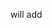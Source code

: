 <!-- <h1 align="center">Welcome to boilerplate-lib-vite-react 👋</h1>
<p>
  <img alt="Version" src="https://img.shields.io/badge/version-0.0.0-blue.svg?cacheSeconds=2592000" />
  <a href="https://github.com/panhavsilva/boilerplate-lib-vite-react#readme" target="_blank">
    <img alt="Documentation" src="https://img.shields.io/badge/documentation-yes-brightgreen.svg" />
  </a>
  <a href="https://github.com/panhavsilva/boilerplate-lib-vite-react/graphs/commit-activity" target="_blank">
    <img alt="Maintenance" src="https://img.shields.io/badge/Maintained%3F-yes-green.svg" />
  </a>
  <a href="https://github.com/panhavsilva/boilerplate-lib-vite-react/blob/master/LICENSE" target="_blank">
    <img alt="License: MIT" src="https://img.shields.io/github/license/panhavsilva/boilerplate-lib-vite-react" />
  </a>
</p>

> Boilerplate to create library with Vite, Typescript and React.js

<br />

## :black_nib: Author

:bust_in_silhouette: **Pâmela Vieira da Silva - @panhavsilva**

* Github: [@panhavsilva](https://github.com/panhavsilva)

---

## Install dependencies

```sh
yarn
```
## Run the dev server
```sh
yarn dev

#dev server running at: http://localhost:3000/
```

##
## Scripts
| Script                        | Description                                                    |
| ----------------------------- | -------------------------------------------------------------  |
| `yarn dev`                    | Run dev server                                                 |
| `yarn build`                  | Generates production build                                     |
| `yarn lint`                   | Run linter                                                     |
| `yarn lint:fix`               | Fix lint errors                                                |
| `yarn type-check`             | TS type checking                                               |
| `yarn ci`                     | Run lint, type checking and tests (meant to be used in a CI)   |
| `yarn prepare`                | Not supposed to be manually used. It's just to configure husky |

## :rocket: Usage
  ### [Creating your token for  publish in to NPM](https://docs.npmjs.com/creating-and-viewing-access-tokens)
  1. In the upper right corner of the page, click your profile picture, then click "Access Tokens". <br />
  <div style="text-align:center">
    <img src="./assets/access-tokens-npm.png" />
  </div>
  2. Click "Generate New Token". <br />
  <div style="text-align:center">
    <img src="./assets/generate-new-token-npm.png" />
  </div>
  3. Name your token "NPM_TOKEN". <br />
  4. Select the type of access token "Automation". <br />
  5. Click "Generate Token". <br />
  <div style="text-align:center">
    <img src="./assets/new-access-token-npm.png" />
  </div>
  6. Copy the token from the top of page to include in Github secrets.

  <br />

  ### Configuring your secrets on Github
  1. On GitHub, navigate to the main page of the repository.
  2. Under your repository name, click on the "Settings" tab.
  3. In the left sidebar, click "Secrets" after click "Actions".
  4. Click on button "New repositury secret" on the right.
  ![](assets/create-secret.png)
  5. Type NPM_TOKEN in the "Name" input box.
  6. Type the value for your secret.
  7. Click "Add secret".
  ![](assets/add-secret-name-value.png)

  ### Generate tag version on Github
  1. On GitHub, navigate to the main page of the repository.
  2. Under your repository name, click on the "Actions" tab.
  3. In the left sidebar, click "Generate tag version".
  4. Click on button "Run workflow".
  5. Select branch to use generate tag version workflow and select version (patch, minor or major).
  ![](assets/generate-tag-version.png)
  6. Click on button "Run workflow".
  <div style="text-align:center">
    <img src="./assets/run-workflow.png" />
  </div>

  ### [Create Releases](https://docs.github.com/en/repositories/releasing-projects-on-github/managing-releases-in-a-repository)
  1. On GitHub, navigate to the main page of the repository.
  2. To the right of the list of files, click "Releases".
  <div style="text-align:center">
    <img src="./assets/access-releases.png" />
  </div>
  3. Click on button "Create a new release" if your first realese or on button "Draft a new release".
  <div style="text-align:center">
    <img src="./assets/create-new-release.png" />
    <img src="./assets/draft-new-release.png" />
  </div>
  4. Click "Choose a tag", select a version number for your release. <br />
  5. Click "Auto-generate release notes". <br />
  6. Click on button "Publish release". <br />
  <div style="text-align:center">
    <img src="./assets/create-release.png" />
  </div>

  ### Change in your project
  - In to folder lib:
    + Change main.tsx to name of your lib.tsx
    + Include code of your lib here.
  - In to package.json:
    ```json
      {
        "name": "", //@+"your username NPM"/"name of your lib" without quotes and plus signal
        "description": "", //description of your lib
        "main": "./dist/name of your lib.umd.js", //put the name of your lib.umd.js
        "module": "./dist/name of your lib.es.js", //put the name of your lib.es.js
        "types": "./dist/lib/main.d.ts", // put the name of your lib.d.ts
        "exports": {
          ".": {
            "import": "./dist/name of your lib.es.js", // put the name of your lib.es.js
            "require": "./dist/name of your lib.umd.js" // put the name of your lib.umd.js
          }
        },
        "repository": {
          "type": "git",
          "url": "" //url of repository of your lib on Github
        },
        "keywords": [], //include keywords searched in NPM relative to your lib
        "author": "", //your name
        "bugs": {
          "url": "https://github.com/your username/your repository/issues" //url of repository of your lib on Github/issues
        },
        "homepage": "https://github.com/your username/your repository#readme" //url of repository of your lib on Github#readme
      }
    ```
  - In to tsconfig.node.json:
    ```json
      {
        "paths": {
          "@username NPM/name of your lib": [ "./lib/name of your lib.tsx" ]
        } //put @ + your username NPM/name of your lib: put the name of your lib
      }
    ```
  - In to vite.config.ts:
    ```typescript
      build: {
        lib: {
          entry: resolve('lib', 'main.tsx'),
          name: 'ReactFeatureFlag',
          fileName: (format) => `name of your lib.${format}.js`, //put the name of your lib
        },
        rollupOptions: {
          external: ['react'],
        },
      },
    ```
  - In to src/ app.tsx
    + Import your lib from ./lib.
    + Include your lib in the return function app.
  - Assets folder can be deleted
  - Change README.md


---
## :handshake: Contributing

Contributions, issues and feature requests are welcome!<br />Feel free to check [issues page](https://github.com/panhavsilva/boilerplate-lib-vite-react/issues). You can also take a look at the [contributing guide](https://github.com/panhavsilva/boilerplate-lib-vite-react/blob/master/CONTRIBUTING.md).

---
## ✨ Show your support

Give a ⭐️ if this project helped you!

## 📝 License

Copyright © current [Pâmela Vieira da Silva - @panhavsilva](https://github.com/panhavsilva).<br />
This project is [MIT](https://github.com/panhavsilva/boilerplate-lib-vite-react/blob/master/LICENSE) licensed. -->

will add
